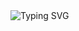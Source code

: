 <img src="https://readme-typing-svg.herokuapp.com?font=Fira+Code&duration=2000&color=00FFFF&center=true&multiline=true&repeat=false&width=100%&height=100&lines=Eat;Sleep;Code" alt="Typing SVG" />

<picture>
  <source
    srcset="https://github-readme-stats.vercel.app/api?username=kevinbroome&show_icons=true&theme=dark&text_color=00ffff"
    media="(prefers-color-scheme: dark)"
  />
</picture>
